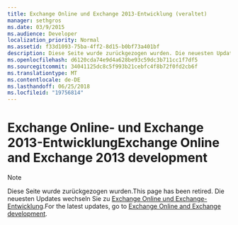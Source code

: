 ```yaml
---
title: Exchange Online und Exchange 2013-Entwicklung (veraltet)
manager: sethgros
ms.date: 03/9/2015
ms.audience: Developer
localization_priority: Normal
ms.assetid: f33d1093-75ba-4ff2-8d15-b0bf73a401bf
description: Diese Seite wurde zurückgezogen wurden. Die neuesten Updates finden Sie unter dem Thema Exchange Online und der Exchange-Entwicklung.
ms.openlocfilehash: d6120cda74e9d4a628be93c59dc3b711cc1f7df5
ms.sourcegitcommit: 34041125dc8c5f993b21cebfc4f8b72f0fd2cb6f
ms.translationtype: MT
ms.contentlocale: de-DE
ms.lasthandoff: 06/25/2018
ms.locfileid: "19756814"
---
```

# <a name="exchange-online-and-exchange-2013-development"></a><span data-ttu-id="68faa-104">Exchange Online- und Exchange 2013-Entwicklung</span><span class="sxs-lookup"><span data-stu-id="68faa-104">Exchange Online and Exchange 2013 development</span></span>

> [!NOTE] 
> <span data-ttu-id="68faa-105">Diese Seite wurde zurückgezogen wurden.</span><span class="sxs-lookup"><span data-stu-id="68faa-105">This page has been retired.</span></span> <span data-ttu-id="68faa-106">Die neuesten Updates wechseln Sie zu [Exchange Online und Exchange-Entwicklung](exchange-server-development.md).</span><span class="sxs-lookup"><span data-stu-id="68faa-106">For the latest updates, go to [Exchange Online and Exchange development](exchange-server-development.md).</span></span>

